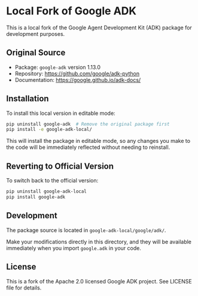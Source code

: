 # Local Fork of Google ADK

This is a local fork of the Google Agent Development Kit (ADK) package for development purposes.

## Original Source
- Package: `google-adk` version 1.13.0
- Repository: https://github.com/google/adk-python
- Documentation: https://google.github.io/adk-docs/

## Installation

To install this local version in editable mode:

```bash
pip uninstall google-adk  # Remove the original package first
pip install -e google-adk-local/
```

This will install the package in editable mode, so any changes you make to the code will be immediately reflected without needing to reinstall.

## Reverting to Official Version

To switch back to the official version:

```bash
pip uninstall google-adk-local
pip install google-adk
```

## Development

The package source is located in `google-adk-local/google/adk/`.

Make your modifications directly in this directory, and they will be available immediately when you import `google.adk` in your code.

## License

This is a fork of the Apache 2.0 licensed Google ADK project. See LICENSE file for details.


